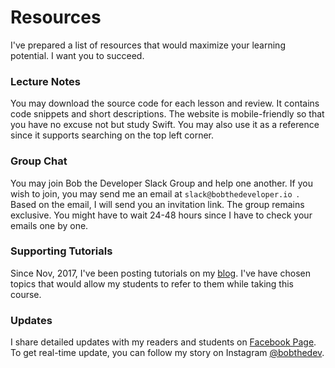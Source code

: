 # Resources
I've prepared a list of resources that would maximize your learning potential. I want you to succeed.

### Lecture Notes
You may download the source code for each lesson and review. It contains code snippets and short descriptions. The website is mobile-friendly so that you have no excuse not but study Swift. You may also use it as a reference since it supports searching on the top left corner.

### Group Chat
You may join Bob the Developer Slack Group and help one another. If you wish to join, you may send me an email at `slack@bobthedeveloper.io `. Based on the email, I will send you an invitation link. The group remains exclusive. You might have to wait 24-48 hours since I have to check your emails one by one.

### Supporting Tutorials
Since Nov, 2017, I've been posting tutorials on my [blog](https://blog.bobthedeveloper.io/). I've have chosen topics that would allow my students to refer to them while taking this course.

### Updates
I share detailed updates with my readers and students on [Facebook Page](https://facebook.com/bobthedeveloper). To get real-time update, you can follow my story on Instagram [@bobthedev](https://instagram.com/bobthedev).

